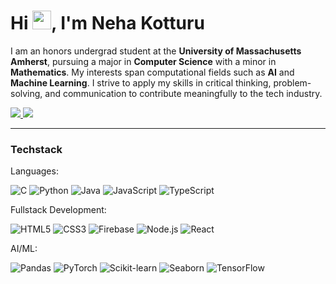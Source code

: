 <h1> Hi <img src="https://raw.githubusercontent.com/MartinHeinz/MartinHeinz/master/wave.gif" width="30px">, I'm Neha Kotturu</h1>

<p>
  I am an honors undergrad student at the <strong>University of Massachusetts Amherst</strong>, pursuing a major in <strong>Computer Science</strong> with a minor in <strong>Mathematics</strong>. My interests span computational fields such as <strong>AI</strong> and <strong>Machine Learning</strong>. I strive to apply my skills in critical thinking, problem-solving, and communication to contribute meaningfully to the tech industry.
</p>

<a href="https://www.linkedin.com/in/neha-kotturu/" target="_blank" rel="noreferrer noopener">
  <img src="https://img.shields.io/badge/-LinkedIn-0a66c2?style=for-the-badge&logo=linkedin&logoColor=white">
</a>

<a href="mailto:nekotturu@gmail.com" target="_blank" rel="noreferrer noopener">
  <img src="https://img.shields.io/badge/-Gmail-cb3a2e?style=for-the-badge&logo=gmail&logoColor=white">
</a>

---

### Techstack

Languages:
<p>
  <img src="https://img.shields.io/badge/C-%2300599C?style=for-the-badge&logo=c&logoColor=white" alt="C" />
  <img src="https://img.shields.io/badge/Python-%2338A1F3?style=for-the-badge&logo=python&logoColor=white" alt="Python" />
  <img src="https://img.shields.io/badge/Java-%23F89820?style=for-the-badge&logo=java&logoColor=white" alt="Java" />
  <img src="https://img.shields.io/badge/JavaScript-%23F7DF1E?style=for-the-badge&logo=javascript&logoColor=white" alt="JavaScript" />
  <img src="https://img.shields.io/badge/TypeScript-%233178C6?style=for-the-badge&logo=typescript&logoColor=white" alt="TypeScript" />
</p>

Fullstack Development:
<p>
  <img src="https://img.shields.io/badge/HTML5-%23E34F26?style=for-the-badge&logo=html5&logoColor=white" alt="HTML5" />
  <img src="https://img.shields.io/badge/CSS3-%231572B6?style=for-the-badge&logo=css3&logoColor=white" alt="CSS3" />
  <img src="https://img.shields.io/badge/Firebase-%23039BE5?style=for-the-badge&logo=firebase&logoColor=white" alt="Firebase" />
  <img src="https://img.shields.io/badge/Node.js-%23339933?style=for-the-badge&logo=node.js&logoColor=white" alt="Node.js" />
  <img src="https://img.shields.io/badge/React-%2361DAFB?style=for-the-badge&logo=react&logoColor=white" alt="React" />
</p>

AI/ML:
<p>
  <img src="https://img.shields.io/badge/Pandas-%23150458?style=for-the-badge&logo=pandas&logoColor=white" alt="Pandas" />
  <img src="https://img.shields.io/badge/PyTorch-%23EE4C2C?style=for-the-badge&logo=pytorch&logoColor=white" alt="PyTorch" />
  <img src="https://img.shields.io/badge/Scikit--learn-%23F7931E?style=for-the-badge&logo=scikit-learn&logoColor=white" alt="Scikit-learn" />
  <img src="https://img.shields.io/badge/Seaborn-%23F1D200?style=for-the-badge&logo=seaborn&logoColor=white" alt="Seaborn" />
  <img src="https://img.shields.io/badge/TensorFlow-%23FF6F00?style=for-the-badge&logo=tensorflow&logoColor=white" alt="TensorFlow" />
</p>


<!--
**neha-kotturu/neha-kotturu** is a ✨ _special_ ✨ repository because its `README.md` (this file) appears on your GitHub profile.

Here are some ideas to get you started:

- 🔭 I’m currently working on ...
- 🌱 I’m currently learning ...
- 👯 I’m looking to collaborate on ...
- 🤔 I’m looking for help with ...
- 💬 Ask me about ...
- 📫 How to reach me: ...
- 😄 Pronouns: ...
- ⚡ Fun fact: ...
-->

